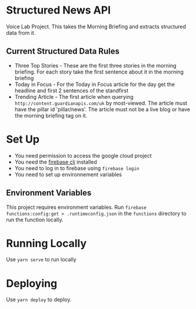 # Structured News API

Voice Lab Project. This takes the Morning Briefing and extracts structured data from it.

## Current Structured Data Rules

- Three Top Stories - These are the first three stories in the morning briefing. For each story take the first sentence about it in the morning briefing
- Today in Focus - For the Today in Focus article for the day get the headline and first 2 sentences of the standfirst
- Trending Article - The first article when querying `http://content.guardianapis.com/uk` by most-viewed. The article must have the pillar id 'pillar/news'. The article must not be a live blog or have the morning briefing tag on it.

# Set Up

- You need permission to access the google cloud project
- You need the [firebase cli](https://github.com/firebase/firebase-tools) installed
- You need to log in to firebase using `firebase login`
- You need to set up environnement variables

## Environment Variables

This project requires environment variables. Run `firebase functions:config:get > .runtimeconfig.json` in the `functions` directory to run the function locally.

# Running Locally

Use `yarn serve` to run locally

# Deploying

Use `yarn deploy` to deploy.
